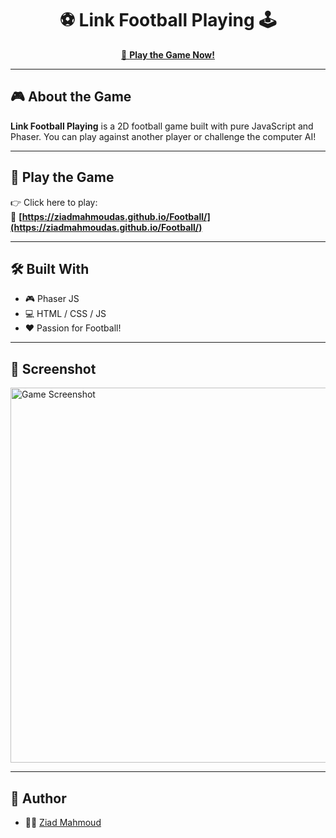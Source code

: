 <h1 align="center">⚽ Link Football Playing 🕹️</h1>

<p align="center">
  <a href="https://ziadmahmoudas.github.io/Football/" target="_blank">
    🔗 <strong>Play the Game Now!</strong>
  </a>
</p>


---

## 🎮 About the Game

**Link Football Playing** is a 2D football game built with pure JavaScript and Phaser. You can play against another player or challenge the computer AI!

---

## 🚀 Play the Game

👉 Click here to play:  
🔗 **[https://ziadmahmoudas.github.io/Football/](https://ziadmahmoudas.github.io/Football/)**

---

## 🛠️ Built With

- 🎮 Phaser JS
- 💻 HTML / CSS / JS
- ❤️ Passion for Football!

---

## 📸 Screenshot

<img src="https://your-screenshot-link.png" alt="Game Screenshot" width="600"/>

---

## 🙌 Author

- 👨‍💻 [Ziad Mahmoud](https://github.com/ziadmahmoudas)
